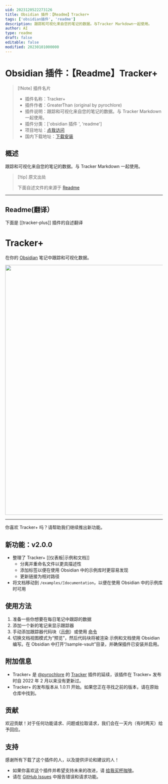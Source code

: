 ```yaml
---
uid: 2023120522273126
title: Obsidian 插件：【Readme】Tracker+
tags: ['obsidian插件', 'readme']
description: 跟踪和可视化来自您的笔记的数据。与Tracker Markdown一起使用。
author: AI
type: readme
draft: false
editable: false
modified: 20230101000000
---
```


# Obsidian 插件：【Readme】Tracker+

> [!Note] 插件名片
> - 插件名称：Tracker+
> - 插件作者：GreaterThan (original by pyrochlore)
> - 插件说明：跟踪和可视化来自您的笔记的数据。与 Tracker Markdown 一起使用。
> - 插件分类：['obsidian 插件 ', 'readme']
> - 项目地址：[点我访问](https://github.com/greater-than/Obsidian-Tracker-Plus)
> - 国内下载地址：[下载安装](https://pkmer.cn/products/plugin/pluginMarket/?tracker-plus)

## 概述

跟踪和可视化来自您的笔记的数据。与 Tracker Markdown 一起使用。

> [!tip] 原文出处
>
>下面自述文件的来源于 [Readme](https://ghproxy.net/https://raw.githubusercontent.com/greater-than/Obsidian-Tracker-Plus/main/README.md)
>

---

## Readme(翻译）

下面是 [[tracker-plus]] 插件的自述翻译

# Tracker+

在你的 [Obsidian](https://obsidian.md/) 笔记中跟踪和可视化数据。

<img src="sample-vault/Ξdocumentation/images/screenshot_v1.9.png" width="800">

---

你喜欢 Tracker+ 吗？请帮助我们继续推出新功能。

## 新功能：v2.0.0

- 整理了 Tracker+ [[仪表板|示例和文档]]
  - 分离并重命名文件以更具描述性
  - 添加标签以便在使用 Obsidian 中的示例库时更容易发现
  - 更新链接为相对路径
- 将文档移动到 `/examples/Ξdocumentation`，以便在使用 Obsidian 中的示例库时可用

## 使用方法

1. 准备一些你想要在每日笔记中跟踪的数据
2. 添加一个新的笔记来显示跟踪器
3. 手动添加跟踪器代码块（[示例](https://github.com/greater-than/Obsidian-Tracker-Plus/blob/main/examples)）或使用 [命令](./sample-vault/Ξdocumentation/Commands.md)
4. 切换文档视图模式为“预览”，然后代码块将被渲染
示例和文档使用 Obsidian 编写。在 Obsidian 中打开“/sample-vault”目录，并确保插件已安装并启用。

## 附加信息

- Tracker+ 是 [@pyrochlore](https://github.com/pyrochlore) 的 [Tracker](https://github.com/pyrochlore/obsidian-tracker) 插件的延续，该插件在 Tracker+ 发布时自 2022 年 2 月以来没有更新过。
- Tracker+ 的发布版本从 1.0.11 开始。如果您正在寻找之前的版本，请在原始仓库中找到。

## 贡献

欢迎贡献！对于任何功能请求、问题或拉取请求，我们会在一天内（有时两天）给予回应。

## 支持

感谢所有下载了这个插件的人，以及提供评论和建议的人！

- 如果你喜欢这个插件并希望支持未来的改进，请 [给我买杯咖啡](https://www.buymeacoffee.com/gr8rthan)。
- 请在 [GitHub Issues](https://github.com/greater-than/Obsidian-Tracker-Plus/issues) 中报告错误和请求功能。



